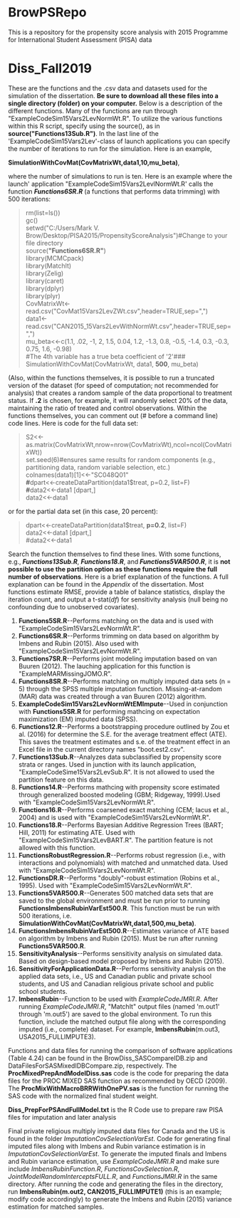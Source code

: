 # BrowPSRepo
This is a repository for the propensity score analysis with 2015 Programme for International Student Assessment (PISA) data
# Diss_Fall2019
<p>These are the functions and the .csv data and datasets used for the simulation of the dissertation. <strong> Be sure to download all these files into a single directory (folder) on your computer.</strong> Below is a description of the different functions. Many of the functions are run through "ExampleCodeSim15Vars2LevNormWt.R". To utilize the various functions within this R script, specify using the source(), as in <strong>source("Functions13Sub.R")</strong>. In the last line of the 'ExampleCodeSim15Vars2Lev'-class of launch applications you can specify the number of iterations to run for the simulation. Here is an example,</p>
<p> <strong>SimulationWithCovMat(CovMatrixWt,data1,10,mu_beta)</strong>,</p> 

<p>where the number of simulations to run is ten. Here is an example where the launch' application "ExampleCodeSim15Vars2LevlNormWt.R' calls the function <strong><i>Functions6SR.R</i></strong> (a functions that performs data trimming) with 500 iterations:</p>

>rm(list=ls())<br>
>gc()<br>
>setwd("C:/Users/Mark V. Brow/Desktop/PISA2015/PropensityScoreAnalysis")#Change to your file directory<br>
>source(<strong>"Functions6SR.R"</strong>)<br>
>library(MCMCpack)<br>
>library(MatchIt)<br>
>library(Zelig)<br>
>library(caret)<br>
>library(dplyr)<br>
>library(plyr)<br>
>CovMatrixWt<-read.csv("CovMat15Vars2LevZWt.csv",header=TRUE,sep=",")<br>
>data1<-read.csv("CAN2015_15Vars2LevWithNormWt.csv",header=TRUE,sep=",")<br>
>mu_beta<<-c(1.1, .02, -1, 2, 1.5, 0.04, 1.2, -1.3, 0.8, -0.5, -1.4, 0.3, -0.3, 0.75, 1.6, -0.98)<br>
>#The 4th variable has a true beta coefficient of '2'###<br>
>SimulationWithCovMat(CovMatrixWt, data1, <strong>500</strong>, mu_beta)<br> 
<p>(Also, within the functions themselves, it is possible to run a truncated version of the dataset (for speed of computation; not recommended for analysis) that creates a random sample of the data proportional to treatment status. If <strong>.2</strong> is chosen, for example, it will randomly select 20% of the data, maintaining the ratio of treated and control observations. Within the functions themselves, you can comment out (# before a command line) code lines. Here is code for the full data set:</p>
<blockquote>
S2<<-as.matrix(CovMatrixWt,nrow=nrow(CovMatrixWt),ncol=ncol(CovMatrixWt))<br>
set.seed(6)#ensures same results for random components (e.g., partitioning data, random variable selection, etc.)<br>
colnames(data1)[1]<<-"SC048Q01"<br>
<strong>#</strong>dpart<<-createDataPartition(data1$treat, p=0.2, list=F)<br>
<strong>#</strong>data2<<-data1 [dpart,]<br>
data2<<-data1<br>
   </blockquote>
or for the partial data set (in this case, 20 percent):<br>
<blockquote>
dpart<<-createDataPartition(data1$treat, <strong>p=0.2</strong>, list=F)<br>
data2<<-data1 [dpart,]<br>
#data2<<-data1<br>
</blockquote>
<p>Search the function themselves to find these lines. With some functions, e.g.,<strong><i> Functions13Sub.R</strong></i>, <strong><i>Functions18.R</strong></i>, and<strong><i> Functions5VAR500.R</strong></i>, it is <strong>not possible to use the partition option as these functions require the full number of observations</strong>. Here is a brief explanation of the functions. A full explanation can be found in the <i>Appendix</i> of the dissertation. Most functions estimate RMSE, provide a table of balance statistics, display the iteration count, and output a t-stat(<i>df</i>) for sensitivity analysis (null being no confounding due to unobserved covariates).</p>
<ol>
<li><strong>Functions5SR.R</strong>--Performs matching on the data and is used with "ExampleCodeSim15Vars2LevNormWt.R".</li>
<li><strong>Functions6SR.R</strong>--Performs trimming on data based on algorithm by Imbens and Rubin (2015). Also used with  
   "ExampleCodeSim15Vars2LevNormWt.R".</li>
<li><strong>Functions7SR.R</strong>--Performs joint modeling imputation based on van Buuren (2012). The lauching application for this function is "ExampleMARMissingJOMO.R".</li>
<li><strong>Functions8SR.R</strong>--Performs matching on multiply imputed data sets (n = 5) through the SPSS multiple imputation function. Missing-at-random (MAR) data was created through a van Buuren (2012) algorithm.</li>
<li><strong>ExampleCodeSim15Vars2LevNormWtEMImpute</strong>--Used in conjunction with <strong>Functions5SR.R</strong> for performing mathcing on expectation maximization (EM) imputed data (SPSS).</li>
<li><strong>Functions12.R</strong>--Performs a bootstrapping procedure outlined by Zou et al. (2016) for determine the S.E. for the average treatment effect (ATE). This saves the treatment estimates and s.e. of the treatment effect in an Excel file in the current directory names "boot.est2.csv".</li>
<li><strong>Functions13Sub.R</strong>--Analyzes data subclassified by propensity score strata or ranges. Used in junction with its launch application, "ExampleCodeSime15Vars2LevSub.R". It is not allowed to used the partition feature on this data.</li>
<li><strong>Functions14.R</strong>--Performs mathcing with propensity score estimated through generalized boosted modeling (GBM; Ridgeway, 1999).Used with "ExampleCodeSim15Vars2LevNormWt.R".</li>
<li><strong>Functions16.R</strong>--Performs coarsened exact matching (CEM; Iacus et al., 2004) and is used with "ExampleCodeSim15Vars2LevNormWt.R".</li>
<li><strong>Functions18.R</strong>--Performs Bayesian Additive Regression Trees (BART; Hill, 2011) for estimating ATE. Used with "ExampleCodeSim15Vars2LevBART.R". The partition feature is not allowed with this function.</li>
<li><strong>FunctionsRobustRegression.R</strong>--Performs robust regression (i.e., with interactions and polynomials) with matched and unmatched data. Used with "ExampleCodeSim15Vars2LevNormWt.R".</li>
<li><strong>FunctionsDR.R</strong>--Performs "doubly"-robust estimation (Robins et al., 1995). Used with "ExampleCodeSim15Vars2LevNormWt.R".</li>
<li><strong>Functions5VAR500.R</strong>--Generates 500 matched data sets that are saved to the global environment and must be run prior to running <strong>FunctionsImbensRubinVarEst500.R</strong>. This function must be run with 500 iterations, i.e. <strong>SimulationWithCovMat(CovMatrixWt,data1,500,mu_beta)</strong>. </li>
<li><strong>FunctionsImbensRubinVarEst500.R</strong>--Estimates variance of ATE based on algorithm by Imbens and Rubin (2015). Must be run after running <strong>Functions5VAR500.R</strong>.</li>
<li><strong>SensitivityAnalysis</strong>--Performs sensitivity analysis on simulated data. Based on design-based model proposed by Imbens and Rubin (2015).</li>
<li><strong>SensitivityForApplicationData.R</strong>--Performs sensitivity analysis on the applied data sets, i.e., US and Canadian public and private school students, and US and Canadian religious private school and public school students.</li>
   <li><strong>ImbensRubin</strong>--Function to be used with <i>ExampleCodeJMRI.R</i>. After running <i>ExampleCodeJMRI.R</i>, "MatchIt" output files (named 'm.out1' through 'm.out5') are saved to the global environment. To run this function, include the matched output file along with the corresponding imputed (i.e., complete) dataset. For example, <strong>ImbensRubin</strong>(m.out3, USA2015_FULLIMPUTE3).</li>
   </ol>
<p>Functions and data files for running the comparison of software applications (Table 4.24) can be found in the BrowDiss_SASCompareIDB.zip and DataFilesForSASMixedIDBCompare.zip, respectively. The <b>ProcMixedPrepAndModelDiss.sas</b> code is the code for preparing the data files for the PROC MIXED SAS function as recommended by OECD (2009). The <b>ProcMixWithMacroBRRWithOnePV.sas</b> is the function for running the SAS code with the normalized final student weight. </p>
<p> <strong>Diss_PrepForPSAndFullModel.txt</strong> is the R Code use to prepare raw PISA files for imputation and later analysis</p>
<p>Final private religious multiply imputed data files for Canada and the US is found in the folder <i>ImputationCovSelectionVarEst</i>. Code for generating final imputed files along with Imbens and Rubin variance estimation is in <i>ImputationCovSelectionVarEst</i>. To generate the imputed finals and Imbens and Rubin variance estimation, use <i>ExampleCodeJMRI.R</i> and make sure include <i>ImbensRubinFunction.R</i>, <i>FunctionsCovSelection.R</i>, <i>JointModelRandomInterceptsFULL.R</i>, and <i>FunctionsJMRI.R</i> in the same directory. After running the code and generating the files in the directory, run <b>ImbensRubin(m.out2, CAN2015_FULLIMPUTE1)</b> (this is an example; modify code accordingly) to generate the Imbens and Rubin (2015) variance estimation for matched samples.</p>
